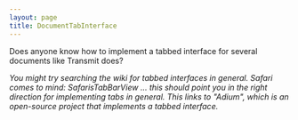 ```yaml
---
layout: page
title: DocumentTabInterface
---
```


Does anyone know how to implement a tabbed interface for several documents like Transmit does?

*You might try searching the wiki for tabbed interfaces in general. Safari comes to mind: SafarisTabBarView ... this should point you in the right direction for implementing tabs in general. This links to "Adium", which is an open-source project that implements a tabbed interface.*

